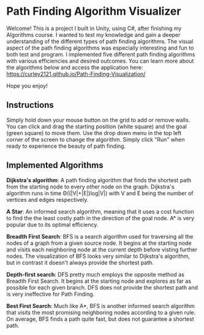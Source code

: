 # Path Finding Algorithm Visualizer
Welcome! This is a project I built in Unity, using C#, after finishing my Algorithms course. I wanted to test my knowledge and gain a deeper understanding of the different types of path finding algorithms. The visual aspect of the path finding algorithms was especially interesting and fun to both test and program. I implemented five different path finding algorithms with various efficiencies and desired outcomes. You can learn more about the algorithms below and access the application here: https://curley2121.github.io/Path-Finding-Visualization/

Hope you enjoy!

## Instructions
Simply hold down your mouse button on the grid to add or remove walls. You can click and drag the starting position (white square) and the goal (green square) to move them. Use the drop down menu in the top left corner of the screen to change the algorithm. Simply click "Run" when ready to experience the beauty of path finding.

## Implemented Algorithms

**Dijkstra's algorithm**: 
A path finding algorithm that finds the shortest path from the starting node to every other node on the graph. Dijkstra's algorithm runs in time Θ((|V|+|E|)log|V|) with V and E being the number of vertices and edges respectively. 

**A Star**: 
An informed search algorithm, meaning that it uses a cost function to find the the least costly path in the direction of the goal node. A* is very popular due to its optimal efficiency.

**Breadth First Search**: 
BFS is a search algorithm used for traversing all the nodes of a graph from a given source node. It begins at the starting node and visits each neighboring node at the current depth before visting further nodes. The visualization of BFS looks very similar to Dijkstra's algorithm, but in contrast it doesn't always provide the shortest path.

**Depth-first search**: 
DFS pretty much employs the opposite method as Breadth First Search. It begins at the starting node and explores as far as possible for each given branch. DFS does not provide the shortest path and is very ineffective for Path Finding.

**Best First Search**: 
Much like A*, BFS is another informed search algorithm that visits the most promising neighboring nodes according to a given rule. On average, BFS finds a path quite fast, but does not guarantee a shortest path.

